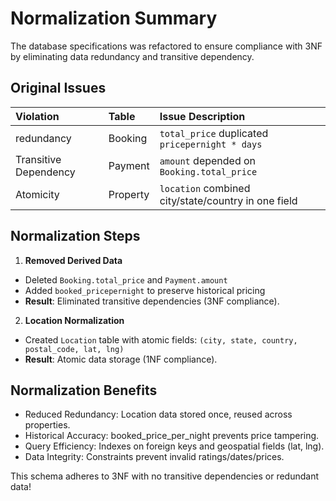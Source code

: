 # Normalization Summary

The database specifications was refactored to ensure compliance with 3NF by eliminating data redundancy and transitive dependency.

## Original Issues

| Violation             | Table    | Issue Description                                   |
| :-------------------- | :------- | :-------------------------------------------------- |
| redundancy            | Booking  | `total_price` duplicated `pricepernight * days`     |
| Transitive Dependency | Payment  | `amount` depended on `Booking.total_price`          |
| Atomicity             | Property | `location` combined city/state/country in one field |

## Normalization Steps

1. **Removed Derived Data**

- Deleted `Booking.total_price` and `Payment.amount`
- Added `booked_pricepernight` to preserve historical pricing
- **Result**: Eliminated transitive dependencies (3NF compliance).

2. **Location Normalization**

- Created `Location` table with atomic fields: `(city, state, country, postal_code, lat, lng)`
- **Result**: Atomic data storage (1NF compliance).

## Normalization Benefits

- Reduced Redundancy: Location data stored once, reused across properties.
- Historical Accuracy: booked_price_per_night prevents price tampering.
- Query Efficiency: Indexes on foreign keys and geospatial fields (lat, lng).
- Data Integrity: Constraints prevent invalid ratings/dates/prices.

This schema adheres to 3NF with no transitive dependencies or redundant data!
